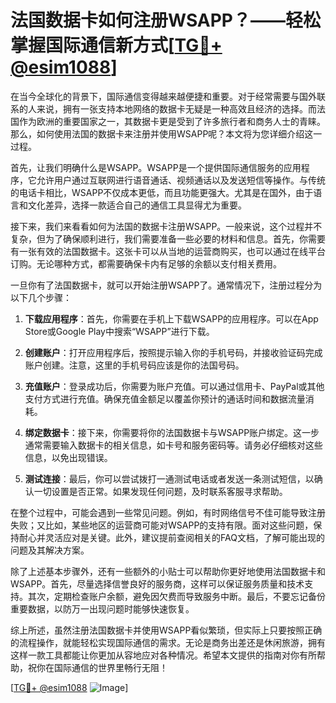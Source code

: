 # 法国数据卡如何注册WSAPP？——轻松掌握国际通信新方式[[TG💪+ @esim1088](https://t.me/s/esim1088)]

在当今全球化的背景下，国际通信变得越来越便捷和重要。对于经常需要与国外联系的人来说，拥有一张支持本地网络的数据卡无疑是一种高效且经济的选择。而法国作为欧洲的重要国家之一，其数据卡更是受到了许多旅行者和商务人士的青睐。那么，如何使用法国的数据卡来注册并使用WSAPP呢？本文将为您详细介绍这一过程。

首先，让我们明确什么是WSAPP。WSAPP是一个提供国际通信服务的应用程序，它允许用户通过互联网进行语音通话、视频通话以及发送短信等操作。与传统的电话卡相比，WSAPP不仅成本更低，而且功能更强大。尤其是在国外，由于语言和文化差异，选择一款适合自己的通信工具显得尤为重要。

接下来，我们来看看如何为法国的数据卡注册WSAPP。一般来说，这个过程并不复杂，但为了确保顺利进行，我们需要准备一些必要的材料和信息。首先，你需要有一张有效的法国数据卡。这张卡可以从当地的运营商购买，也可以通过在线平台订购。无论哪种方式，都需要确保卡内有足够的余额以支付相关费用。

一旦你有了法国数据卡，就可以开始注册WSAPP了。通常情况下，注册过程分为以下几个步骤：

1. **下载应用程序**：首先，你需要在手机上下载WSAPP的应用程序。可以在App Store或Google Play中搜索“WSAPP”进行下载。

2. **创建账户**：打开应用程序后，按照提示输入你的手机号码，并接收验证码完成账户创建。注意，这里的手机号码应该是你的法国号码。

3. **充值账户**：登录成功后，你需要为账户充值。可以通过信用卡、PayPal或其他支付方式进行充值。确保充值金额足以覆盖你预计的通话时间和数据流量消耗。

4. **绑定数据卡**：接下来，你需要将你的法国数据卡与WSAPP账户绑定。这一步通常需要输入数据卡的相关信息，如卡号和服务密码等。请务必仔细核对这些信息，以免出现错误。

5. **测试连接**：最后，你可以尝试拨打一通测试电话或者发送一条测试短信，以确认一切设置是否正常。如果发现任何问题，及时联系客服寻求帮助。

在整个过程中，可能会遇到一些常见问题。例如，有时网络信号不佳可能导致注册失败；又比如，某些地区的运营商可能对WSAPP的支持有限。面对这些问题，保持耐心并灵活应对是关键。此外，建议提前查阅相关的FAQ文档，了解可能出现的问题及其解决方案。

除了上述基本步骤外，还有一些额外的小贴士可以帮助你更好地使用法国数据卡和WSAPP。首先，尽量选择信誉良好的服务商，这样可以保证服务质量和技术支持。其次，定期检查账户余额，避免因欠费而导致服务中断。最后，不要忘记备份重要数据，以防万一出现问题时能够快速恢复。

综上所述，虽然注册法国数据卡并使用WSAPP看似繁琐，但实际上只要按照正确的流程操作，就能轻松实现国际通信的需求。无论是商务出差还是休闲旅游，拥有这样一款工具都能让你更加从容地应对各种情况。希望本文提供的指南对你有所帮助，祝你在国际通信的世界里畅行无阻！

[[TG💪+ @esim1088](https://t.me/s/esim1088) ![Image](https://i.postimg.cc/4NQfJmqS/Snipaste-2025-05-13-00-14-12.png)]